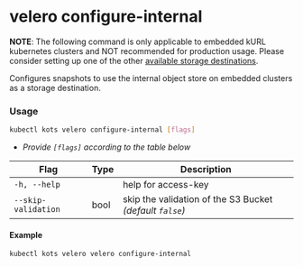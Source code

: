 # velero configure-internal

**NOTE**: The following command is only applicable to embedded kURL kubernetes clusters and NOT recommended for production usage.
Please consider setting up one of the other [available storage destinations](/kotsadm/snapshots/storage-destinations).

Configures snapshots to use the internal object store on embedded clusters as a storage destination.

### Usage

```bash
kubectl kots velero configure-internal [flags]
```

- _Provide `[flags]` according to the table below_

| Flag                   | Type   | Description                                                                   |
|------------------------|--------|-------------------------------------------------------------------------------|
| `-h, --help`           |        | help for access-key                                                           |
| `--skip-validation`    | bool   | skip the validation of the S3 Bucket _(default `false`)_                      |

#### Example

```bash
kubectl kots velero velero configure-internal
```
